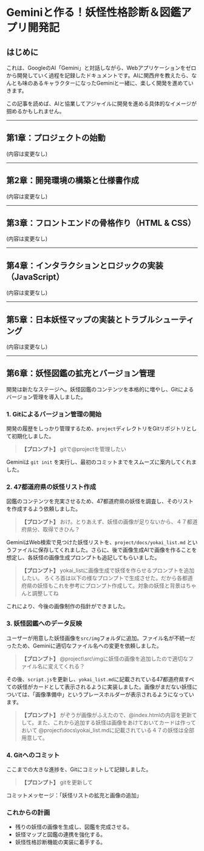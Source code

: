 # Geminiと作る！妖怪性格診断＆図鑑アプリ開発記

## はじめに

これは、GoogleのAI「Gemini」と対話しながら、Webアプリケーションをゼロから開発していく過程を記録したドキュメントです。AIに関西弁を教えたら、なんとも味のあるキャラクターになったGeminiと一緒に、楽しく開発を進めていきます。

この記事を読めば、AIと協業してアジャイルに開発を進める具体的なイメージが掴めるかもしれません。

---

## 第1章：プロジェクトの始動

(内容は変更なし)

---

## 第2章：開発環境の構築と仕様書作成

(内容は変更なし)

---

## 第3章：フロントエンドの骨格作り（HTML & CSS）

(内容は変更なし)

---

## 第4章：インタラクションとロジックの実装（JavaScript）

(内容は変更なし)

---

## 第5章：日本妖怪マップの実装とトラブルシューティング

(内容は変更なし)

---

## 第6章：妖怪図鑑の拡充とバージョン管理

開発は新たなステージへ。妖怪図鑑のコンテンツを本格的に増やし、Gitによるバージョン管理を導入しました。

### 1. Gitによるバージョン管理の開始

開発の履歴をしっかり管理するため、`project`ディレクトリをGitリポジトリとして初期化しました。

> **【プロンプト】**
> gitで@projectを管理したい

Geminiは `git init` を実行し、最初のコミットまでをスムーズに案内してくれました。

### 2. 47都道府県の妖怪リスト作成

図鑑のコンテンツを充実させるため、47都道府県の妖怪を調査し、そのリストを作成するよう依頼しました。

> **【プロンプト】**
> おけ。とりあえず、妖怪の画像が足りないから、４７都道府県分、取得できひん？

GeminiはWeb検索で見つけた妖怪リストを、`project/docs/yokai_list.md` というファイルに保存してくれました。さらに、後で画像生成AIで画像を作ることを想定し、各妖怪の画像生成プロンプトも追記してもらいました。

> **【プロンプト】**
> yokai_listに画像生成で妖怪を作らせるプロンプトを追加したい。
> ろくろ首は以下の様なプロンプトで生成させた。だから各都道府県の妖怪もこれを参考にプロンプト作成して。対象の妖怪と背景はちゃんと調整してね

これにより、今後の画像制作の指針ができました。

### 3. 妖怪図鑑へのデータ反映

ユーザーが用意した妖怪画像を`src/img`フォルダに追加。ファイル名が不統一だったため、Geminiに適切なファイル名への変更を依頼しました。

> **【プロンプト】**
> @project\src\imgに妖怪の画像を追加したので適切なファイル名に変えてくれる？

その後、`script.js`を更新し、`yokai_list.md`に記載されている47都道府県すべての妖怪がカードとして表示されるように実装しました。画像がまだない妖怪については、「画像準備中」というプレースホルダーが表示されるようになっています。

> **【プロンプト】**
> がぞうが画像がふえたので、@index.htmlの内容を更新てして。また、これから追加する妖怪は画像をあけておいてカードは作っておいて
> @project\docs\yokai_list.mdに記載されている４７の妖怪は全部用意して。

### 4. Gitへのコミット

ここまでの大きな進捗を、Gitにコミットして記録しました。

> **【プロンプト】**
> gitを更新して

コミットメッセージ：「妖怪リストの拡充と画像の追加」

### これからの計画

-   残りの妖怪の画像を生成し、図鑑を完成させる。
-   妖怪マップと図鑑の連携を強化する。
-   妖怪性格診断機能の実装に着手する。
